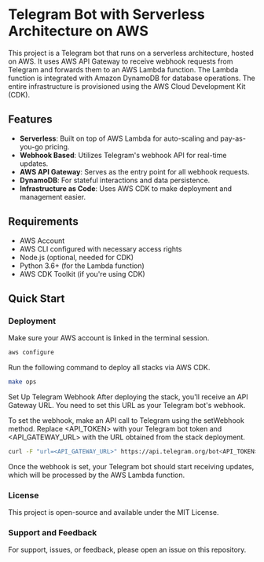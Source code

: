 # Telegram Bot with Serverless Architecture on AWS

This project is a Telegram bot that runs on a serverless architecture, hosted on AWS. It uses AWS API Gateway to receive webhook requests from Telegram and forwards them to an AWS Lambda function. The Lambda function is integrated with Amazon DynamoDB for database operations. The entire infrastructure is provisioned using the AWS Cloud Development Kit (CDK).

## Features

- **Serverless**: Built on top of AWS Lambda for auto-scaling and pay-as-you-go pricing.
- **Webhook Based**: Utilizes Telegram's webhook API for real-time updates.
- **AWS API Gateway**: Serves as the entry point for all webhook requests.
- **DynamoDB**: For stateful interactions and data persistence.
- **Infrastructure as Code**: Uses AWS CDK to make deployment and management easier.

## Requirements

- AWS Account
- AWS CLI configured with necessary access rights
- Node.js (optional, needed for CDK)
- Python 3.6+ (for the Lambda function)
- AWS CDK Toolkit (if you're using CDK)

## Quick Start

### Deployment

Make sure your AWS account is linked in the terminal session.

```bash
aws configure
```

Run the following command to deploy all stacks via AWS CDK.

```bash
make ops
```

Set Up Telegram Webhook
After deploying the stack, you'll receive an API Gateway URL. You need to set this URL as your Telegram bot's webhook.

To set the webhook, make an API call to Telegram using the setWebhook method. Replace <API_TOKEN> with your Telegram bot token and <API_GATEWAY_URL> with the URL obtained from the stack deployment.

```bash
curl -F "url=<API_GATEWAY_URL>" https://api.telegram.org/bot<API_TOKEN>/setWebhook
```

Once the webhook is set, your Telegram bot should start receiving updates, which will be processed by the AWS Lambda function.

### License

This project is open-source and available under the MIT License.

### Support and Feedback

For support, issues, or feedback, please open an issue on this repository.

